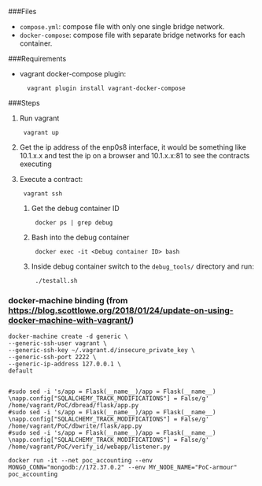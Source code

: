 ###Files
- `compose.yml`: compose file with only one single bridge network.
- `docker-compose`: compose file with separate bridge networks for each container.

###Requirements
- vagrant docker-compose plugin:

		vagrant plugin install vagrant-docker-compose

###Steps
1. Run vagrant

		vagrant up
2. Get the ip address of the enp0s8 interface, it would be something like 10.1.x.x and test the ip on a browser and 10.1.x.x:81 to see the contracts executing
3. Execute a contract:

		vagrant ssh
	1. Get the debug container ID

			docker ps | grep debug
	2. Bash into the debug container

			docker exec -it <Debug container ID> bash
	3. Inside debug container switch to the `debug_tools/` directory and run:

			./testall.sh

### docker-machine binding (from https://blog.scottlowe.org/2018/01/24/update-on-using-docker-machine-with-vagrant/)
	docker-machine create -d generic \
	--generic-ssh-user vagrant \
	--generic-ssh-key ~/.vagrant.d/insecure_private_key \
	--generic-ssh-port 2222 \
	--generic-ip-address 127.0.0.1 \
	default


	#sudo sed -i 's/app = Flask(__name__)/app = Flask(__name__) \napp.config["SQLALCHEMY_TRACK_MODIFICATIONS"] = False/g' /home/vagrant/PoC/dbread/flask/app.py
	#sudo sed -i 's/app = Flask(__name__)/app = Flask(__name__) \napp.config["SQLALCHEMY_TRACK_MODIFICATIONS"] = False/g' /home/vagrant/PoC/dbwrite/flask/app.py
	#sudo sed -i 's/app = Flask(__name__)/app = Flask(__name__) \napp.config["SQLALCHEMY_TRACK_MODIFICATIONS"] = False/g' /home/vagrant/PoC/verify_id/webapp/listener.py

	docker run -it --net poc_accounting --env MONGO_CONN="mongodb://172.37.0.2" --env MY_NODE_NAME="PoC-armour" poc_accounting

